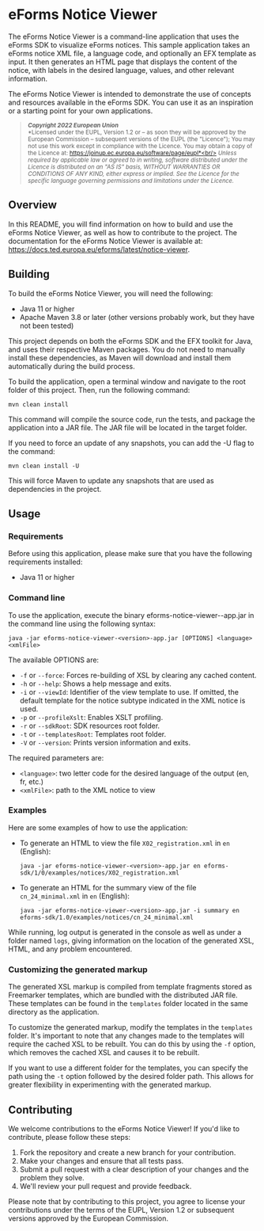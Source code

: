 # eForms Notice Viewer

The eForms Notice Viewer is a command-line application that uses the eForms SDK to visualize eForms notices. This sample application takes an eForms notice XML file, a language code, and optionally an EFX template as input. It then generates an HTML page that displays the content of the notice, with labels in the desired language, values, and other relevant information.

The eForms Notice Viewer is intended to demonstrate the use of concepts and resources available in the eForms SDK. You can use it as an inspiration or a starting point for your own applications.

> <sub>**_Copyright 2022 European Union_**<br/>
*Licensed under the EUPL, Version 1.2 or – as soon they will be approved by the European Commission – subsequent versions of the EUPL (the "Licence"); You may not use this work except in compliance with the Licence. You may obtain a copy of the Licence at: https://joinup.ec.europa.eu/software/page/eupl*<br/>
*Unless required by applicable law or agreed to in writing, software distributed under the Licence is distributed on an "AS IS" basis, WITHOUT WARRANTIES OR CONDITIONS OF ANY KIND, either express or implied. See the Licence for the specific language governing permissions and limitations under the Licence.*<br/></sub>

## Overview

In this README, you will find information on how to build and use the eForms Notice Viewer, as well as how to contribute to the project. The documentation for the eForms Notice Viewer is available at: https://docs.ted.europa.eu/eforms/latest/notice-viewer.

## Building

To build the eForms Notice Viewer, you will need the following:

* Java 11 or higher
* Apache Maven 3.8 or later (other versions probably work, but they have not been tested)


This project depends on both the eForms SDK and the EFX toolkit for Java, and uses their respective Maven packages. You do not need to manually install these dependencies, as Maven will download and install them automatically during the build process.

To build the application, open a terminal window and navigate to the root folder of this project. Then, run the following command:


```
mvn clean install
```

This command will compile the source code, run the tests, and package the application into a JAR file. The JAR file will be located in the target folder.

If you need to force an update of any snapshots, you can add the -U flag to the command:

```
mvn clean install -U
```

This will force Maven to update any snapshots that are used as dependencies in the project.


## Usage    

### Requirements

Before using this application, please make sure that you have the following requirements installed:

* Java 11 or higher

### Command line

To use the application, execute the binary eforms-notice-viewer-<version>-app.jar in the command line using the following syntax:

```
java -jar eforms-notice-viewer-<version>-app.jar [OPTIONS] <language> <xmlFile>
```

The available OPTIONS are:

- `-f` or `--force`: Forces re-building of XSL by clearing any cached content.
- `-h` or `--help`: Shows a help message and exits.
- `-i` or `--viewId`: Identifier of the view template to use. If omitted, the default template for the notice subtype indicated in the XML notice is used.
- `-p` or `--profileXslt`: Enables XSLT profiling.
- `-r` or `--sdkRoot`: SDK resources root folder.
- `-t` or `--templatesRoot`: Templates root folder.
- `-V` or `--version`: Prints version information and exits.

The required parameters are:

- `<language>`: two letter code for the desired language of the output (en, fr, etc.)
- `<xmlFile>`: path to the XML notice to view

### Examples

Here are some examples of how to use the application:

* To generate an HTML to view the file `X02_registration.xml` in `en` (English):
    ```
    java -jar eforms-notice-viewer-<version>-app.jar en eforms-sdk/1/0/examples/notices/X02_registration.xml
    ```

* To generate an HTML for the summary view of the file `cn_24_minimal.xml` in `en` (English):
    ```
    java -jar eforms-notice-viewer-<version>-app.jar -i summary en eforms-sdk/1.0/examples/notices/cn_24_minimal.xml
    ```

While running, log output is generated in the console as well as under a folder named `logs`, giving information on the location of the generated XSL, HTML, and any problem encountered.

### Customizing the generated markup

The generated XSL markup is compiled from template fragments stored as Freemarker templates, which are bundled with the distributed JAR file. These templates can be found in the `templates` folder located in the same directory as the application.

To customize the generated markup, modify the templates in the `templates` folder. It's important to note that any changes made to the templates will require the cached XSL to be rebuilt. You can do this by using the `-f` option, which removes the cached XSL and causes it to be rebuilt.

If you want to use a different folder for the templates, you can specify the path using the `-t` option followed by the desired folder path. This allows for greater flexibility in experimenting with the generated markup.

## Contributing

We welcome contributions to the eForms Notice Viewer! If you'd like to contribute, please follow these steps:

1. Fork the repository and create a new branch for your contribution.
0. Make your changes and ensure that all tests pass.
0. Submit a pull request with a clear description of your changes and the problem they solve.
0. We'll review your pull request and provide feedback.

Please note that by contributing to this project, you agree to license your contributions under the terms of the EUPL, Version 1.2 or subsequent versions approved by the European Commission.